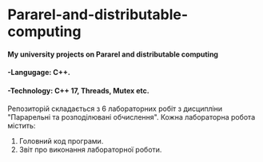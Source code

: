 # Pararel-and-distributable-computing
#### My university projects on Pararel and distributable computing
#### -Langugage: C++.
#### -Technology: С++ 17,  Threads, Mutex etc.

Репозиторій складається з 6 лабораторних робіт з дисципліни "Парарельні та розподілювані обчислення". Кожна лабораторна робота містить:
1. Головний код програми.
2. Звіт про виконання лабораторної роботи.
